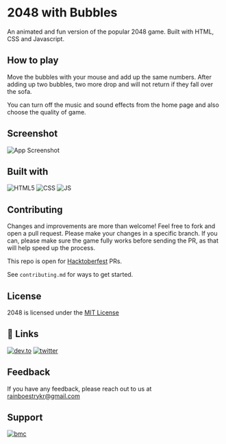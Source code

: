 
# 2048 with Bubbles

An animated and fun version of the popular 2048 game. Built with HTML, CSS and Javascript.


## How to play 

Move the bubbles with your mouse and add up the same numbers. After adding up two bubbles, two more drop and will not return if they fall over the sofa. 

You can turn off the music and sound effects from the home page and also choose the quality of game.

## Screenshot

![App Screenshot](https://i.ibb.co/bsrPwny/2048-by-Abhiraj.png)

  
## Built with 

![HTML5](https://img.shields.io/badge/HTML5-E34F26?style=for-the-badge&logo=html5&logoColor=white)
![CSS](https://img.shields.io/badge/CSS3-1572B6?style=for-the-badge&logo=css3&logoColor=white)
![JS](https://img.shields.io/badge/JavaScript-323330?style=for-the-badge&logo=javascript&logoColor=F7DF1E)

  
## Contributing

Changes and improvements are more than welcome! Feel free to fork and open a pull request. Please make your changes in a specific branch. If you can, please make sure the game fully works before sending the PR, as that will help speed up the process.

This repo is open for [Hacktoberfest](https://hacktoberfest.digitalocean.com) PRs. 

See `contributing.md` for ways to get started.



  
## License

2048 is licensed under the [MIT License](https://choosealicense.com/licenses/mit/)

  
## 🔗 Links

[![dev.to](https://img.shields.io/badge/dev.to-0A0A0A?style=for-the-badge&logo=devdotto&logoColor=white)](https://www.dev.to/abhirajb)
[![twitter](https://img.shields.io/badge/twitter-1DA1F2?style=for-the-badge&logo=twitter&logoColor=white)](https://twitter.com/rainboestrykr)

  
## Feedback

If you have any feedback, please reach out to us at rainboestrykr@gmail.com

  
## Support

[![bmc](https://img.shields.io/badge/Buy_Me_A_Coffee-FFDD00?style=for-the-badge&logo=buy-me-a-coffee&logoColor=black)](https://buymeacoffee.com/rainboestrykr)

  
